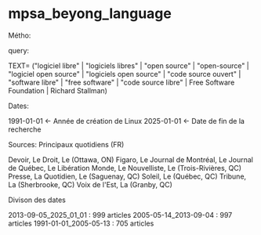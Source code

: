 # mpsa_beyong_language

Métho:

query:

TEXT= ("logiciel libre" | "logiciels libres" | "open source" | "open-source" | "logiciel open source" | "logiciels open source" | "code source ouvert" | "software libre" | "free software" | "code source libre" | Free Software Foundation | Richard Stallman)

Dates:

1991-01-01 <- Année de création de Linux
2025-01-01 <- Date de fin de la recherche

Sources: Principaux quotidiens (FR)

Devoir, Le
Droit, Le (Ottawa, ON)
Figaro, Le
Journal de Montréal, Le
Journal de Québec, Le
Libération
Monde, Le
Nouvelliste, Le (Trois-Rivières, QC)
Presse, La
Quotidien, Le (Saguenay, QC)
Soleil, Le (Québec, QC)
Tribune, La (Sherbrooke, QC)
Voix de l'Est, La (Granby, QC)

Divison des dates

2013-09-05_2025_01_01 : 999 articles
2005-05-14_2013-09-04 : 997 articles
1991-01-01_2005-05-13 : 705 articles
